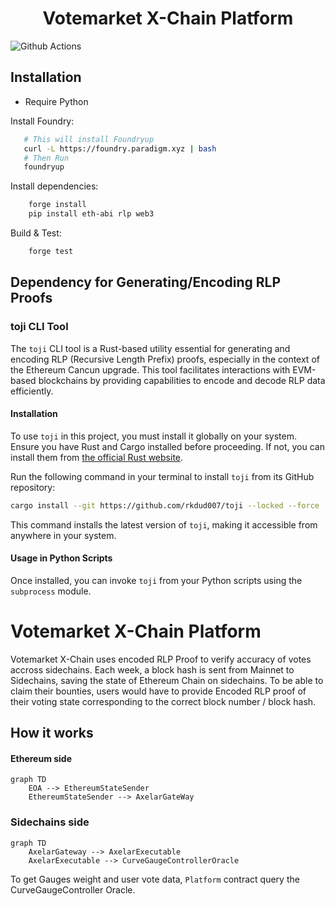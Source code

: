 # <h1 align="center"> Votemarket X-Chain Platform </h1>

![Github Actions](https://github.com/StakeDAO/crosschainBribe/workflows/CI/badge.svg)

## Installation

- Require Python

Install Foundry:
```bash
   # This will install Foundryup
   curl -L https://foundry.paradigm.xyz | bash
   # Then Run
   foundryup
```

Install dependencies:

```bash
    forge install
    pip install eth-abi rlp web3
```

Build & Test:
```bash
    forge test
```

## Dependency for Generating/Encoding RLP Proofs

### toji CLI Tool

The `toji` CLI tool is a Rust-based utility essential for generating and encoding RLP (Recursive Length Prefix) proofs, especially in the context of the Ethereum Cancun upgrade. This tool facilitates interactions with EVM-based blockchains by providing capabilities to encode and decode RLP data efficiently.

#### Installation

To use `toji` in this project, you must install it globally on your system. Ensure you have Rust and Cargo installed before proceeding. If not, you can install them from [the official Rust website](https://www.rust-lang.org/tools/install).

Run the following command in your terminal to install `toji` from its GitHub repository:

``` bash
cargo install --git https://github.com/rkdud007/toji --locked --force
```


This command installs the latest version of `toji`, making it accessible from anywhere in your system.

#### Usage in Python Scripts

Once installed, you can invoke `toji` from your Python scripts using the `subprocess` module.

# Votemarket X-Chain Platform

Votemarket X-Chain uses encoded RLP Proof to verify accuracy of votes accross sidechains. Each week, a block hash is sent from Mainnet to Sidechains, saving the state of Ethereum Chain on
sidechains. To be able to claim their bounties, users would have to provide Encoded RLP proof of their voting state corresponding to the correct block number / block hash.

## How it works

#### Ethereum side

```mermaid
graph TD
	EOA --> EthereumStateSender
	EthereumStateSender --> AxelarGateWay
```

### Sidechains side

```mermaid
graph TD
	AxelarGateway --> AxelarExecutable
	AxelarExecutable --> CurveGaugeControllerOracle
```

To get Gauges weight and user vote data, `Platform` contract query the CurveGaugeController Oracle.